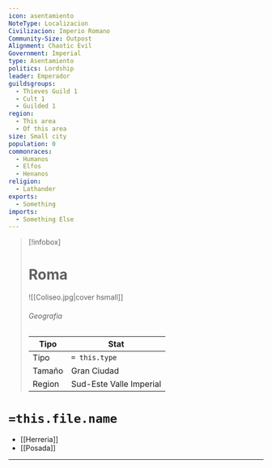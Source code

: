 ```yaml
---
icon: asentamiento
NoteType: Localizacion
Civilizacion: Imperio Romano
Community-Size: Outpost
Alignment: Chaotic Evil
Government: Imperial
type: Asentamiento
politics: Lordship
leader: Emperador
guildsgroups:
  - Thieves Guild 1
  - Cult 1
  - Guilded 1
region:
  - This area
  - Of this area
size: Small city
population: 0
commonraces:
  - Humanos
  - Elfos
  - Henanos
religion:
  - Lathander
exports:
  - Something
imports:
  - Something Else
---
```


> [!infobox]
> # Roma
> ![[Coliseo.jpg|cover hsmall]]
> ###### Geografia
> | Tipo   | Stat        |
>| ------ | ----------- |
>| Tipo   | `= this.type` |
>| Tamaño | Gran Ciudad     |
>|  Region | Sud-Este Valle Imperial | 


# `=this.file.name`



- [[Herreria]]
- [[Posada]]
----
